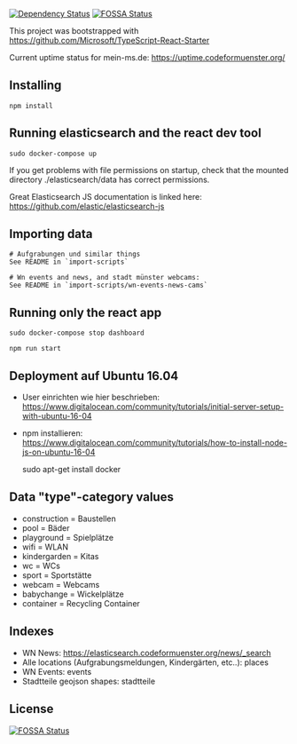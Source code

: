 [![Dependency Status](https://gemnasium.com/codeformuenster/familien-dashboard.svg)](https://gemnasium.com/codeformuenster/familien-dashboard)
[![FOSSA Status](https://app.fossa.io/api/projects/git%2Bgithub.com%2Fcodeformuenster%2Ffamilien-dashboard.svg?type=shield)](https://app.fossa.io/projects/git%2Bgithub.com%2Fcodeformuenster%2Ffamilien-dashboard?ref=badge_shield)

This project was bootstrapped with
https://github.com/Microsoft/TypeScript-React-Starter

Current uptime status for mein-ms.de: https://uptime.codeformuenster.org/

## Installing

    npm install

## Running elasticsearch and the react dev tool

    sudo docker-compose up

If you get problems with file permissions on startup, check that the mounted directory ./elasticsearch/data has correct permissions.

Great Elasticsearch JS documentation is linked here: https://github.com/elastic/elasticsearch-js


## Importing data

    # Aufgrabungen und similar things
    See README in `import-scripts`

    # Wn events and news, and stadt münster webcams:
    See README in `import-scripts/wn-events-news-cams`


## Running only the react app

    sudo docker-compose stop dashboard

    npm run start


## Deployment auf Ubuntu 16.04

- User einrichten wie hier beschrieben:
  https://www.digitalocean.com/community/tutorials/initial-server-setup-with-ubuntu-16-04
- npm installieren:
  https://www.digitalocean.com/community/tutorials/how-to-install-node-js-on-ubuntu-16-04



    sudo apt-get install docker

## Data "type"-category values
 - construction = Baustellen
 - pool = Bäder
 - playground = Spielplätze
 - wifi = WLAN
 - kindergarden = Kitas
 - wc = WCs
 - sport = Sportstätte
 - webcam = Webcams
 - babychange = Wickelplätze
 - container = Recycling Container


## Indexes

 - WN News:  https://elasticsearch.codeformuenster.org/news/_search
 - Alle locations (Aufgrabungsmeldungen, Kindergärten, etc..): places
 - WN Events: events
 - Stadtteile geojson shapes: stadtteile


## License
[![FOSSA Status](https://app.fossa.io/api/projects/git%2Bgithub.com%2Fcodeformuenster%2Ffamilien-dashboard.svg?type=large)](https://app.fossa.io/projects/git%2Bgithub.com%2Fcodeformuenster%2Ffamilien-dashboard?ref=badge_large)
